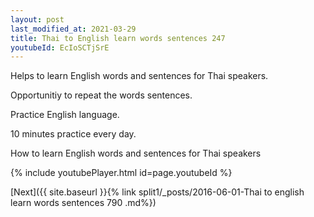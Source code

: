```yaml
---
layout: post
last_modified_at: 2021-03-29
title: Thai to English learn words sentences 247 
youtubeId: EcIoSCTjSrE
---
```

 
 
Helps to learn English words and sentences for Thai speakers.

Opportunitiy to repeat the words sentences. 

Practice English language. 
 
10 minutes practice every day. 
 
How to learn English words and sentences for Thai speakers 
 
{% include youtubePlayer.html id=page.youtubeId %}
 
 
[Next]({{ site.baseurl }}{% link  split1/_posts/2016-06-01-Thai to english learn words sentences 790 .md%})
 

